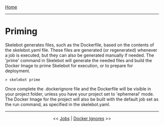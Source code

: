 [Home](index.md)

---

# Priming

Skelebot generates files, such as the Dockerfile, based on the contents of the skelebot.yaml file. These files are generated (or regenerated) whenever a job is executed, but they can also be generated manually if needed. The 'prime' command in Skelebot will generate the needed files and build the Docker Image to prime Skelebot for execution, or to prepare for deployment.

```
> skelebot prime
```

Once complete the .dockerignore file and the Dockerfile will be visible in your project folder, unless you have your project set to 'ephemeral' mode. The Docker Image for the project will also be built with the default job set as the run command, as specified in the skelebot.yaml.

---

<center><< <a href="jobs.html">Jobs</a>  |  <a href="docker-ignores.html">Docker Ignores</a> >></center>
